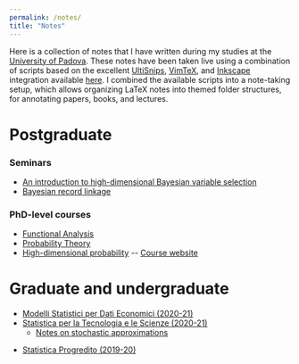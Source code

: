 ```yaml
---
permalink: /notes/
title: "Notes"
---
```


Here is a collection of notes that I have written during my studies at the [University of Padova](https://www.stat.unipd.it/).
These notes have been taken live using a combination of scripts based on the excellent [UltiSnips](https://github.com/SirVer/ultisnips), [VimTeX](https://github.com/lervag/vimtex), and [Inkscape](https://inkscape.org/) integration available [here](https://castel.dev/).
I combined the available scripts into a note-taking setup, which allows organizing LaTeX notes into themed folder structures, for annotating papers, books, and lectures.

# Postgraduate

### Seminars
* [An introduction to high-dimensional Bayesian variable selection](/files/pdf/notes/ISBA_2_highDimensionalBayes.pdf)
* [Bayesian record linkage](/files/pdf/notes/ISBA_5_bayesianEntityResolution.pdf)

### PhD-level courses
* [Functional Analysis](/files/pdf/notes/functional-analysis.pdf)
* [Probability Theory](/files/pdf/notes/probability-theory.pdf)
* [High-dimensional probability](/files/pdf/notes/high-dimensional-probability.pdf) -- [Course website](http://www1.mat.uniroma1.it/~faggionato/HDP/hdp.html)
<!-- * [Convex optimization](/files/pdf/notes/convex-optimization.pdf) -- [Course website](https://ee227c.github.io/) -->

# Graduate and undergraduate
* [Modelli Statistici per Dati Economici (2020-21)](/files/pdf/notes/modelli-economici.pdf)
* [Statistica per la Tecnologia e le Scienze (2020-21)](/files/pdf/notes/tecnologia-industria.pdf)
    * [Notes on stochastic approximations](/files/pdf/notes/Fu_2015_Handbook_of_Simulation_Optimization.pdf)
<!-- * [Data Mining (2019-20)](/files/pdf/notes/data-mining.pdf) -->
* [Statistica Progredito (2019-20)](/files/pdf/notes/statistica-progredito.pdf)
